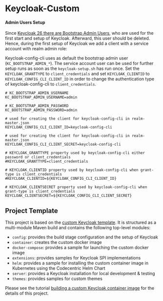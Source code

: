 Keycloak-Custom
===

#### Admin Users Setup

Since [Keycloak 26 there are Bootstrap Admin Users](https://www.keycloak.org/docs/latest/upgrading/#admin-bootstrapping-and-recovery), who are used for the first start and setup of Keycloak. Afterward, this user should be deleted.
Hence, during the first setup of Keycloak we add a client with a service account with realm admin role:

Keycloak-config-cli uses as default the bootstrap admin user (`KC_BOOTSTRAP_ADMIN_*`). The service account user can be used for further setup runs as soon as the `keycloak-setup.sh` has run once.
Set the `KEYCLOAK_GRANTTYPE` to `client_credentials` and set `KEYCLOAK_CLIENTID` to `KEYCLOAK_CONFIG_CLI_CLIENT_ID` in order to change the authentication type of keycloak-config-cli to `client_credentials`.

```shell
# KC_BOOTSTRAP_ADMIN_USERNAME
KC_BOOTSTRAP_ADMIN_USERNAME=admin

# KC_BOOTSTRAP_ADMIN_PASSWORD
KC_BOOTSTRAP_ADMIN_PASSWORD=admin

# used for creating the client for keycloak-config-cli in realm-master.json
KEYCLOAK_CONFIG_CLI_CLIENT_ID=keycloak-config-cli

# used for creating the client for keycloak-config-cli in realm-master.json
KEYCLOAK_CONFIG_CLI_CLIENT_SECRET=keycloak-config-cli

# KEYCLOAK_GRANTTYPE property used by keycloak-config-cli either password or client_credentials
#KEYCLOAK_GRANTTYPE=client_credentials

# KEYCLOAK_CLIENTID property used by keycloak-config-cli when grant-type is client_credentials
#KEYCLOAK_CLIENTID=${KEYCLOAK_CONFIG_CLI_CLIENT_ID}

# KEYCLOAK_CLIENTSECRET property used by keycloak-config-cli when grant-type is client_credentials
KEYCLOAK_CLIENTSECRET=${KEYCLOAK_CONFIG_CLI_CLIENT_SECRET}
```

Project Template
---

This project is based on the [custom Keycloak template](https://github.com/inventage/keycloak-custom). It is structured as a multi-module Maven build and contains the following top-level modules:

- `config`: provides the build stage configuration and the setup of Keycloak
- `container`: creates the custom docker image
- `docker-compose`: provides a sample for launching the custom docker image
- `extensions`: provides samples for Keycloak SPI implementations
- `helm`: provides a sample for installing the custom container image in Kubernetes using the Codecentric Helm Chart
- `server`: provides a Keycloak installation for local development & testing
- `themes`: provides samples for custom themes

Please see the tutorial [building a custom Keycloak container image](https://keycloak.ch/keycloak-tutorials/tutorial-custom-keycloak/) for the details of this project.

[Keycloak]: https://keycloak.org

